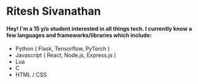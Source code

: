 # Ritesh Sivanathan
#### Hey! I'm a 15 y/o student interested in all things tech. I currently know a few languages and frameworks/libraries which include:
- Python ( Flask, Tensorflow, PyTorch )
- Javascript ( React, Node.js, Express.js )
- Lua
- C
- HTML / CSS
